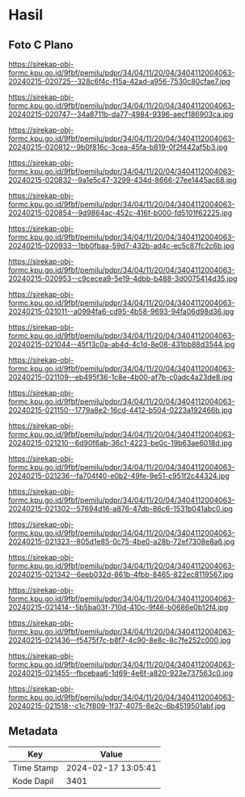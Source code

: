 # Hasil

## Foto C Plano

https://sirekap-obj-formc.kpu.go.id/9fbf/pemilu/pdpr/34/04/11/20/04/3404112004063-20240215-020725--328c6f4c-f15a-42ad-a956-7530c80cfae7.jpg

https://sirekap-obj-formc.kpu.go.id/9fbf/pemilu/pdpr/34/04/11/20/04/3404112004063-20240215-020747--34a8711b-da77-4984-9396-aecf186903ca.jpg

https://sirekap-obj-formc.kpu.go.id/9fbf/pemilu/pdpr/34/04/11/20/04/3404112004063-20240215-020812--9b0f816c-3cea-45fa-b819-0f2f442af5b3.jpg

https://sirekap-obj-formc.kpu.go.id/9fbf/pemilu/pdpr/34/04/11/20/04/3404112004063-20240215-020832--9a1e5c47-3299-434d-8666-27ee1445ac68.jpg

https://sirekap-obj-formc.kpu.go.id/9fbf/pemilu/pdpr/34/04/11/20/04/3404112004063-20240215-020854--9d9864ac-452c-416f-b000-fd5101f62225.jpg

https://sirekap-obj-formc.kpu.go.id/9fbf/pemilu/pdpr/34/04/11/20/04/3404112004063-20240215-020933--1bb0fbaa-59d7-432b-ad4c-ec5c87fc2c6b.jpg

https://sirekap-obj-formc.kpu.go.id/9fbf/pemilu/pdpr/34/04/11/20/04/3404112004063-20240215-020953--c9cecea9-5e19-4dbb-b488-3d0075414d35.jpg

https://sirekap-obj-formc.kpu.go.id/9fbf/pemilu/pdpr/34/04/11/20/04/3404112004063-20240215-021011--a0994fa6-cd95-4b58-9693-94fa06d98d36.jpg

https://sirekap-obj-formc.kpu.go.id/9fbf/pemilu/pdpr/34/04/11/20/04/3404112004063-20240215-021044--45f13c0a-ab4d-4c1d-8e08-431bb88d3544.jpg

https://sirekap-obj-formc.kpu.go.id/9fbf/pemilu/pdpr/34/04/11/20/04/3404112004063-20240215-021109--eb495f36-1c8e-4b00-af7b-c0adc4a23de8.jpg

https://sirekap-obj-formc.kpu.go.id/9fbf/pemilu/pdpr/34/04/11/20/04/3404112004063-20240215-021150--1779a8e2-16cd-4412-b504-0223a192466b.jpg

https://sirekap-obj-formc.kpu.go.id/9fbf/pemilu/pdpr/34/04/11/20/04/3404112004063-20240215-021210--6d90f6ab-36c1-4223-be0c-19b63ae6018d.jpg

https://sirekap-obj-formc.kpu.go.id/9fbf/pemilu/pdpr/34/04/11/20/04/3404112004063-20240215-021236--fa704f40-e0b2-49fe-9e51-c951f2c44324.jpg

https://sirekap-obj-formc.kpu.go.id/9fbf/pemilu/pdpr/34/04/11/20/04/3404112004063-20240215-021302--57694d16-a876-47db-86c6-1531b041abc0.jpg

https://sirekap-obj-formc.kpu.go.id/9fbf/pemilu/pdpr/34/04/11/20/04/3404112004063-20240215-021323--805d1e85-0c75-4be0-a28b-72ef7308e8a6.jpg

https://sirekap-obj-formc.kpu.go.id/9fbf/pemilu/pdpr/34/04/11/20/04/3404112004063-20240215-021342--6eeb032d-861b-4fbb-8465-822ec8119567.jpg

https://sirekap-obj-formc.kpu.go.id/9fbf/pemilu/pdpr/34/04/11/20/04/3404112004063-20240215-021414--5b5ba03f-710d-410c-9f46-b0686e0b12f4.jpg

https://sirekap-obj-formc.kpu.go.id/9fbf/pemilu/pdpr/34/04/11/20/04/3404112004063-20240215-021436--f5475f7c-b8f7-4c90-8e8c-8c7fe252c000.jpg

https://sirekap-obj-formc.kpu.go.id/9fbf/pemilu/pdpr/34/04/11/20/04/3404112004063-20240215-021455--fbcebaa6-1d69-4e6f-a820-923e737563c0.jpg

https://sirekap-obj-formc.kpu.go.id/9fbf/pemilu/pdpr/34/04/11/20/04/3404112004063-20240215-021518--c1c7f809-1f37-4075-8e2c-6b4519501abf.jpg


## Metadata

| Key        | Value               |
| ---------- | ------------------- |
| Time Stamp | 2024-02-17 13:05:41 |
| Kode Dapil | 3401                |



